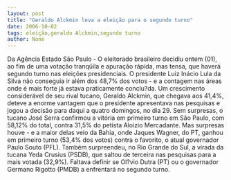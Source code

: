 ```yaml
---
layout: post
title: "Geraldo Alckmin leva a eleição para o segundo turno"
date: 2006-10-02
tags: eleição,geraldo Alckmin,segundo turno
author: None
---
```

Da Agência Estado
São Paulo - O eleitorado brasileiro decidiu ontem (01), ao fim de uma votação tranqüila e apuração rápida, mas tensa, que haverá segundo turno nas eleições presidenciais. O presidente Luiz Inácio Lula da Silva não conseguia ir além dos 48,7% dos votos - e a contagem nas áreas onde é mais forte já estava praticamente conclu?da. 
Um crescimento considerável de seu rival tucano, Geraldo Alckmin, que chegava aos 41,4%, deteve a enorme vantagem que o presidente apresentava nas pesquisas e jogou a decisão para daqui a quatro domingos, no dia 29. Sem surpresas, o tucano José Serra confirmou a vitória em primeiro turno em São Paulo, com 58,12% do total, contra 31,5% do petista Aloizio Mercadante. Mas surpresas houve - e a maior delas veio da Bahia, onde Jaques Wagner, do PT, ganhou em primeiro turno (53,4% dos votos) contra o favorito, o atual governador Paulo Souto (PFL). 
Também surpreendeu, no Rio Grande do Sul, a virada da tucana Yeda Crusius (PSDB), que saltou de terceira nas pesquisas para a mais votada (32,9%). Faltava definir se Ol?vio Dutra (PT) ou o governador Germano Rigotto (PMDB) a enfrentará no segundo turno.  